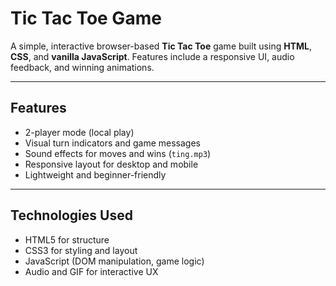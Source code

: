 #  Tic Tac Toe Game

A simple, interactive browser-based **Tic Tac Toe** game built using **HTML**, **CSS**, and **vanilla JavaScript**. Features include a responsive UI, audio feedback, and winning animations.

---

##  Features

- 2-player mode (local play)
- Visual turn indicators and game messages
- Sound effects for moves and wins (`ting.mp3`)
- Responsive layout for desktop and mobile
- Lightweight and beginner-friendly

---

##  Technologies Used

- HTML5 for structure  
- CSS3 for styling and layout  
- JavaScript (DOM manipulation, game logic)  
- Audio and GIF for interactive UX  

